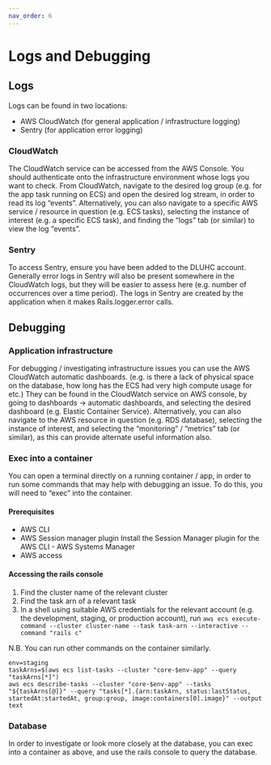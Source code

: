 ```yaml
---
nav_order: 6
---
```


# Logs and Debugging
## Logs
Logs can be found in two locations:
- AWS CloudWatch (for general application / infrastructure logging)
- Sentry (for application error logging)

### CloudWatch
The CloudWatch service can be accessed from the AWS Console. You should authenticate onto the infrastructure environment whose logs you want to check.
From CloudWatch, navigate to the desired log group (e.g. for the app task running on ECS) and open the desired log stream, in order to read its log “events”.
Alternatively, you can also navigate to a specific AWS service / resource in question (e.g. ECS tasks), selecting the instance of interest (e.g. a specific ECS task), and finding the “logs” tab (or similar) to view the log “events”.

### Sentry
To access Sentry, ensure you have been added to the DLUHC account.
Generally error logs in Sentry will also be present somewhere in the CloudWatch logs, but they will be easier to assess here (e.g. number of occurrences over a time period). The logs in Sentry are created by the application when it makes Rails.logger.error calls.

## Debugging
### Application infrastructure
For debugging / investigating infrastructure issues you can use the AWS CloudWatch automatic dashboards. (e.g. is there a lack of physical space on the database, how long has the ECS had very high compute usage for etc.)
They can be found in the CloudWatch service on AWS console, by going to dashboards → automatic dashboards, and selecting the desired dashboard (e.g. Elastic Container Service). 
Alternatively, you can also navigate to the AWS resource in question (e.g. RDS database), selecting the instance of interest, and selecting the “monitoring” / ”metrics” tab (or similar), as this can provide alternate useful information also.

### Exec into a container
You can open a terminal directly on a running container / app, in order to run some commands that may help with debugging an issue. 
To do this, you will need to “exec” into the container.

#### Prerequisites
- AWS CLI
- AWS Session manager plugin Install the Session Manager plugin for the AWS CLI - AWS Systems Manager 
- AWS access

#### Accessing the rails console
1. Find the cluster name of the relevant cluster
2. Find the task arn of a relevant task
3. In a shell using suitable AWS credentials for the relevant account (e.g. the development, staging, or production account), run `aws ecs execute-command --cluster cluster-name --task task-arn --interactive --command "rails c"`
 
N.B. You can run other commands on the container similarly.

```
env=staging
taskArns=$(aws ecs list-tasks --cluster "core-$env-app" --query "taskArns[*]")
aws ecs describe-tasks --cluster "core-$env-app" --tasks "${taskArns[@]}" --query "tasks[*].{arn:taskArn, status:lastStatus, startedAt:startedAt, group:group, image:containers[0].image}" --output text
```

### Database
In order to investigate or look more closely at the database, you can exec into a container as above, and use the rails console to query the database.